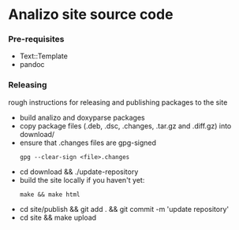 # Analizo site source code

### Pre-requisites

* Text::Template
* pandoc

### Releasing

rough instructions for releasing and publishing packages to the site

* build analizo and doxyparse packages
* copy package files (.deb, .dsc, .changes, .tar.gz and .diff.gz) into download/
* ensure that .changes files are gpg-signed
  ```
  gpg --clear-sign <file>.changes
  ```
* cd download && ./update-repository
* build the site locally if you haven't yet:
  ```
  make && make html
  ```
* cd site/publish && git add . && git commit -m 'update repository'
* cd site && make upload
